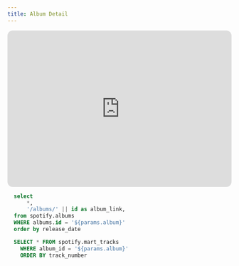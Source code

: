 ```yaml
---
title: Album Detail
---
```


<iframe style="border-radius:12px" src="https://open.spotify.com/embed/album/{params.album}?utm_source=generator" width="100%" height="352" frameBorder="0" allowfullscreen="" allow="autoplay; clipboard-write; encrypted-media; fullscreen; picture-in-picture" loading="lazy"></iframe>

```sql albums
  select
      *,
      '/albums/' || id as album_link,
  from spotify.albums
  WHERE albums.id = '${params.album}'
  order by release_date
```

```sql tracks
  SELECT * FROM spotify.mart_tracks
    WHERE album_id = '${params.album}'
    ORDER BY track_number
```

<DataTable data={tracks} rows=all>
  <Column id=track_number title=# />
  <Column id=name />
  <Column id=duration_s contentType=colorscale />
  <Column id=tempo contentType=colorscale />
  <Column id=popularity contentType=colorscale />
  <Column id=danceability contentType=colorscale />
</DataTable>